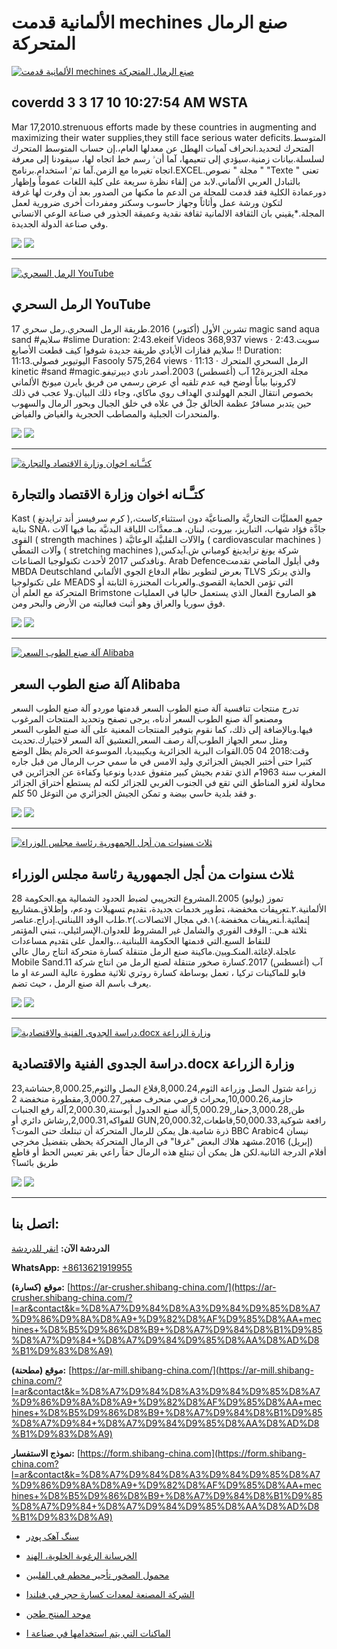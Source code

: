 # الألمانية قدمت mechines صنع الرمال المتحركة

<a href="https://swt.shibang-china.com/?l=ar&img&k=%D8%A7%D9%84%D8%A3%D9%84%D9%85%D8%A7%D9%86%D9%8A%D8%A9+%D9%82%D8%AF%D9%85%D8%AA+mechines+%D8%B5%D9%86%D8%B9+%D8%A7%D9%84%D8%B1%D9%85%D8%A7%D9%84+%D8%A7%D9%84%D9%85%D8%AA%D8%AD%D8%B1%D9%83%D8%A9" target="_blank">![الألمانية قدمت mechines صنع الرمال المتحركة](http://static.shibang-china.com/all-800x300/1490.jpg)</a>

## coverdd 3 3 17 10 10:27:54 AM WSTA
Mar 17,2010.strenuous efforts made by these countries in augmenting and maximizing their water supplies,they still face serious water deficits.اﻟﻤﺘﻮﺳﻂ اﻟﻤﺘﺤﺮك ﻟﺘﺤﺪﻳﺪ.اﻧﺤﺮاف آﻤﻴﺎت اﻟﻬﻄﻞ ﻋﻦ ﻣﻌﺪﻟﻬﺎ اﻟﻌﺎم،.إن ﺣﺴﺎب اﻟﻤﺘﻮﺳﻂ اﻟﻤﺘﺤﺮك ﻟﺴﻠﺴﻠﺔ.ﺑﻴﺎﻧﺎت زﻣﻨﻴﺔ.ﺳﻴﺆدي إﻟﻰ ﺗﻨﻌﻴﻤﻬﺎ، آﻤﺎ أنﱠ رﺳﻢ ﺧﻂ اﺗﺠﺎﻩ ﻟﻬﺎ، ﺳﻴﻘﻮدﻧﺎ إﻟﻰ ﻣﻌﺮﻓﺔ اﺗﺠﺎﻩ ﺗﻐﻴﺮهﺎ ﻣﻊ اﻟﺰﻣﻦ.آﻤﺎ ﺗﻢﱠ اﺳﺘﺨﺪام.ﺑﺮﻧﺎﻣﺞ.EXCEL.مجلة &quot; نصوص &quot; &quot;Texte &quot; تعنى بالتبادل العربي الألماني.لابد من إلقاء نظرة سريعة على كلية اللغات عموماً وإظهار دورعمادة الكلية فقد قدمت للمجلة من الدعم ما مكنها من الصدور بعد أن وفرت لها غرفة لتكون ورشة عمل وأثاثاً وجهاز حاسوب وسكنر ومفردات أخرى ضرورية لعمل المجلة.*يقيني بان الثقافة الالمانية ثقافة نقدية وعميقة الجذور في صناعة الوعي الانساني وفي صناعة الدولة الجديدة.


<a href="https://whatsapp.shibangsoft.com/WhatsApp.php" target="_blank" title="WhatsApp">![](http://static.shibang-china.com/icon/whatsapp.png)</a> <a href="https://swt.shibang-china.com/?l=ar&icon&k=%D8%A7%D9%84%D8%A3%D9%84%D9%85%D8%A7%D9%86%D9%8A%D8%A9+%D9%82%D8%AF%D9%85%D8%AA+mechines+%D8%B5%D9%86%D8%B9+%D8%A7%D9%84%D8%B1%D9%85%D8%A7%D9%84+%D8%A7%D9%84%D9%85%D8%AA%D8%AD%D8%B1%D9%83%D8%A9" target="_blank">![](http://static.shibang-china.com/icon/chat-ar.png)</a>

---

<a href="https://swt.shibang-china.com/?l=ar&img&k=%D8%A7%D9%84%D8%A3%D9%84%D9%85%D8%A7%D9%86%D9%8A%D8%A9+%D9%82%D8%AF%D9%85%D8%AA+mechines+%D8%B5%D9%86%D8%B9+%D8%A7%D9%84%D8%B1%D9%85%D8%A7%D9%84+%D8%A7%D9%84%D9%85%D8%AA%D8%AD%D8%B1%D9%83%D8%A9" target="_blank">![الرمل السحري YouTube](http://static.shibang-china.com/all-800x300/455.jpg)</a>

## الرمل السحري YouTube
17 تشرين الأول (أكتوبر) 2016.طريقة الرمل السحري.رمل سحري magic sand aqua sand #سلايم #slime Duration: 2:43.ekeif Videos 368,937 views &middot; 2:43.سويت سلايم قفازات الأيادي طريقة جديدة شوفوا كيف قطعت الأصابع !! Duration: 11:13.اليوتيوبر فصولي Fasooly 575,264 views &middot; 11:13 &middot; الرمل السحري المتحرك kinetic #sand #magic.مجلة الجزيرة12 آب (أغسطس) 2003.أصدر نادي ديبرتيفو لاكرونيا بياناً أوضح فيه عدم تلقيه أي عرض رسمي من فريق بايرن ميونخ الألماني بخصوص انتقال النجم الهولندي الهداف روي ماكاي، وجاء ذلك البيان.ولا عجب في ذلك حين يتدبر مسافرٌ عظمة الخالق جلّ في علاه في خلق الجبال وبحور الرمال والسهوب والمنحدرات الجبلية والمصاطب الحجرية والغياض والفياض.


<a href="https://whatsapp.shibangsoft.com/WhatsApp.php" target="_blank" title="WhatsApp">![](http://static.shibang-china.com/icon/whatsapp.png)</a> <a href="https://swt.shibang-china.com/?l=ar&icon&k=%D8%A7%D9%84%D8%A3%D9%84%D9%85%D8%A7%D9%86%D9%8A%D8%A9+%D9%82%D8%AF%D9%85%D8%AA+mechines+%D8%B5%D9%86%D8%B9+%D8%A7%D9%84%D8%B1%D9%85%D8%A7%D9%84+%D8%A7%D9%84%D9%85%D8%AA%D8%AD%D8%B1%D9%83%D8%A9" target="_blank">![](http://static.shibang-china.com/icon/chat-ar.png)</a>

---

<a href="https://swt.shibang-china.com/?l=ar&img&k=%D8%A7%D9%84%D8%A3%D9%84%D9%85%D8%A7%D9%86%D9%8A%D8%A9+%D9%82%D8%AF%D9%85%D8%AA+mechines+%D8%B5%D9%86%D8%B9+%D8%A7%D9%84%D8%B1%D9%85%D8%A7%D9%84+%D8%A7%D9%84%D9%85%D8%AA%D8%AD%D8%B1%D9%83%D8%A9" target="_blank">![كتـَّـانه اخوان وزارة الاقتصاد والتجارة](http://static.shibang-china.com/all-800x300/1269.jpg)</a>

## كتـَّـانه اخوان وزارة الاقتصاد والتجارة
Kast ( كرم سرفيسز أند ترايدنغ ),جميع العمليَّات التجاريَّة والصناعيَّة دون استثناء,كاست، بناية SNA، جادَّة فؤاد شهاب، التباريز، بيروت، لبنان، هـ.معدَّات اللياقة البدنيَّة بما فيها آلات القوى ( strength machines ) والآلات القلبيَّة الوعائيَّة ( cardiovascular machines ) وآلات التمطِّي ( stretching machines ),شركة يونغ ترايدينغ كومباني ش.آيدكس ونافدكس 2017 لأحدث تكنولوجبا الصناعات. Arab Defenceوفي أيلول الماضي تقدمت MBDA Deutschland بعرض لتطوير نظام الدفاع الجوي الألماني TLVS والذي يرتكز على تكنولوجيا MEADS التي تؤمن الحماية القصوى.والعربات المجنزرة الثابتة أو المتحركة مع العلم أن Brimstone هو الصاروخ الفعال الذي يستعمل حاليا في العمليات فوق سوريا والعراق وهو أثبت فعاليته من الأرض والبحر ومن.


<a href="https://whatsapp.shibangsoft.com/WhatsApp.php" target="_blank" title="WhatsApp">![](http://static.shibang-china.com/icon/whatsapp.png)</a> <a href="https://swt.shibang-china.com/?l=ar&icon&k=%D8%A7%D9%84%D8%A3%D9%84%D9%85%D8%A7%D9%86%D9%8A%D8%A9+%D9%82%D8%AF%D9%85%D8%AA+mechines+%D8%B5%D9%86%D8%B9+%D8%A7%D9%84%D8%B1%D9%85%D8%A7%D9%84+%D8%A7%D9%84%D9%85%D8%AA%D8%AD%D8%B1%D9%83%D8%A9" target="_blank">![](http://static.shibang-china.com/icon/chat-ar.png)</a>

---

<a href="https://swt.shibang-china.com/?l=ar&img&k=%D8%A7%D9%84%D8%A3%D9%84%D9%85%D8%A7%D9%86%D9%8A%D8%A9+%D9%82%D8%AF%D9%85%D8%AA+mechines+%D8%B5%D9%86%D8%B9+%D8%A7%D9%84%D8%B1%D9%85%D8%A7%D9%84+%D8%A7%D9%84%D9%85%D8%AA%D8%AD%D8%B1%D9%83%D8%A9" target="_blank">![آلة صنع الطوب السعر Alibaba](http://static.shibang-china.com/all-800x300/1258.jpg)</a>

## آلة صنع الطوب السعر Alibaba
تدرج منتجات تنافسية آلة صنع الطوب السعر قدمتها موردو آلة صنع الطوب السعر ومصنعو آلة صنع الطوب السعر أدناه، يرجى تصفح وتحديد المنتجات المرغوب فيها.وبالإضافة إلى ذلك، كما نقوم بتوفير المنتجات المعنية على آلة صنع الطوب السعر ومثل سعر الجهاز الطوب,آلة رصف السعر,التعشيق آلة السعر لاختيارك.تحديث وقت:2018 04 05.القوات البرية الجزائرية ويكيبيديا، الموسوعة الحرةلم يظل الوضع كثيرا حتى أختبر الجيش الجزائري وليد الامس في ما سمي حرب الرمال من قبل جاره المغرب سنة 1963م الذي تقدم بجيش كبير متفوق عدديا ونوعيا وكفاءة عن الجزائرين في محاولة لغزو المناطق التي تقع في الجنوب الغربي للجزائر لكنه لم يستطع أختراق الجزائر و فقد بلدية حاسي بيضة و تمكن الجيش الجزائري من التوغل 50 كلم.


<a href="https://whatsapp.shibangsoft.com/WhatsApp.php" target="_blank" title="WhatsApp">![](http://static.shibang-china.com/icon/whatsapp.png)</a> <a href="https://swt.shibang-china.com/?l=ar&icon&k=%D8%A7%D9%84%D8%A3%D9%84%D9%85%D8%A7%D9%86%D9%8A%D8%A9+%D9%82%D8%AF%D9%85%D8%AA+mechines+%D8%B5%D9%86%D8%B9+%D8%A7%D9%84%D8%B1%D9%85%D8%A7%D9%84+%D8%A7%D9%84%D9%85%D8%AA%D8%AD%D8%B1%D9%83%D8%A9" target="_blank">![](http://static.shibang-china.com/icon/chat-ar.png)</a>

---

<a href="https://swt.shibang-china.com/?l=ar&img&k=%D8%A7%D9%84%D8%A3%D9%84%D9%85%D8%A7%D9%86%D9%8A%D8%A9+%D9%82%D8%AF%D9%85%D8%AA+mechines+%D8%B5%D9%86%D8%B9+%D8%A7%D9%84%D8%B1%D9%85%D8%A7%D9%84+%D8%A7%D9%84%D9%85%D8%AA%D8%AD%D8%B1%D9%83%D8%A9" target="_blank">![ﺜﻼﺙ ﺴﻨﻭﺍﺕ ﻤﻥ ﺃﺠل ﺍﻟﺠﻤﻬﻭﺭﻴﺔ رئاسة مجلس الوزراء](http://static.shibang-china.com/all-800x300/585.jpg)</a>

## ﺜﻼﺙ ﺴﻨﻭﺍﺕ ﻤﻥ ﺃﺠل ﺍﻟﺠﻤﻬﻭﺭﻴﺔ رئاسة مجلس الوزراء
28 تموز (يوليو) 2005.ﺍﻟﻤﺸﺭﻭﻉ ﺍﻟﺘﺠﺭﻴﺒﻲ ﻟﻀﺒﻁ ﺍﻟﺤﺩﻭﺩ ﺍﻟﺸﻤﺎﻟﻴﺔ ﻤﻊ.ﺍﻟﺤﻜﻭﻤﺔ ﺍﻷﻟﻤﺎﻨﻴﺔ.٢.ﺘﻌﺭﻴﻔﺎﺕ ﻤﺨﻔﻀﺔ، ﺘﻁﻭﻴﺭ ﺨﺩﻤﺎﺕ ﺠﺩﻴﺩﺓ، ﺘﻘﺩﻴﻡ ﺘﺴﻬﻴﻼﺕ ﻭﺩﻋﻡ، ﻭﺇﻁﻼﻕ.ﻤﺸﺎﺭﻴﻊ ﺇﻨﻤﺎﺌﻴﺔ.ﺃ.ﺘﻌﺭﻴﻔﺎﺕ ﻤﺨﻔﻀﺔ.)١.ﻓﻲ ﻤﺠﺎل ﺍﻻﺘﺼﺎﻻﺕ.)٢.ﻁﻠﺏ ﺍﻟﻭﻓﺩ ﺍﻟﻠﺒﻨﺎﻨﻲ.ﺇﺩﺭﺍﺝ.ﻋﻨﺎﺼﺭ ﺜﻼﺜﺔ ﻫـﻲ.: ﺍﻟﻭﻗﻑ ﺍﻟﻔﻭﺭﻱ ﻭﺍﻟﺸﺎﻤل ﻏﻴﺭ ﺍﻟﻤﺸﺭﻭﻁ ﻟﻠﻌﺩﻭﺍﻥ.ﺍﻹﺴﺭﺍﺌﻴﻠﻲ.، ﺘﺒﻨﻲ ﺍﻟﻤﺅﺘﻤﺭ ﻟﻠﻨﻘﺎﻁ ﺍﻟﺴﺒﻊ.ﺍﻟﺘﻲ ﻗﺩﻤﺘﻬﺎ ﺍﻟﺤﻜﻭﻤﺔ ﺍﻟﻠﺒﻨﺎﻨﻴﺔ.،.ﻭﺍﻟﻌﻤل ﻋﻠﻰ ﺘﻘﺩﻴﻡ ﻤﺴﺎﻋﺩﺍﺕ ﻋﺎﺠﻠﺔ.ﻹﻏﺎﺜﺔ.ﺍﻟﻤﻨﻜـﻭﺒﻴﻥ.ماكينة صنع الرمل متنقلة كسارة متحركة انتاج رمال عالي Mobile Sand.11 آب (أغسطس) 2017.كسارة صخور متنقلة لصنع الرمل من انتاج شركة فابو للماكينات تركيا ، تعمل بوساطة كسارة روتري ثلاثية مطورة عالية السرعة او ما يعرف باسم الة صنع الرمل ، حيث تضم.


<a href="https://whatsapp.shibangsoft.com/WhatsApp.php" target="_blank" title="WhatsApp">![](http://static.shibang-china.com/icon/whatsapp.png)</a> <a href="https://swt.shibang-china.com/?l=ar&icon&k=%D8%A7%D9%84%D8%A3%D9%84%D9%85%D8%A7%D9%86%D9%8A%D8%A9+%D9%82%D8%AF%D9%85%D8%AA+mechines+%D8%B5%D9%86%D8%B9+%D8%A7%D9%84%D8%B1%D9%85%D8%A7%D9%84+%D8%A7%D9%84%D9%85%D8%AA%D8%AD%D8%B1%D9%83%D8%A9" target="_blank">![](http://static.shibang-china.com/icon/chat-ar.png)</a>

---

<a href="https://swt.shibang-china.com/?l=ar&img&k=%D8%A7%D9%84%D8%A3%D9%84%D9%85%D8%A7%D9%86%D9%8A%D8%A9+%D9%82%D8%AF%D9%85%D8%AA+mechines+%D8%B5%D9%86%D8%B9+%D8%A7%D9%84%D8%B1%D9%85%D8%A7%D9%84+%D8%A7%D9%84%D9%85%D8%AA%D8%AD%D8%B1%D9%83%D8%A9" target="_blank">![دراسة الجدوى الفنية والاقتصادية.docx وزارة الزراعة](http://static.shibang-china.com/all-800x300/587.jpg)</a>

## دراسة الجدوى الفنية والاقتصادية.docx وزارة الزراعة
23,زراعة شتول البصل وزراعة الثوم,8,000.24,قلاع البصل والثوم,8,000.25,حشاشة حازمة,10,000.26,محراث قرصي منحرف صغير,3,000.27,مقطورة منخفضة 2 طن,3,000.28,حفار,5,000.29,آلة صنع الجدول أبوستة,2,000.30,آلة رفع الجنبات للفواكه,2,000.31,رشاش دائري أو GUN,20,000.32,رافعة شوكية,50,000.33,قاطعات ذرة شامية.هل يمكن للرمال المتحركة أن تبتلعك حتى الموت؟ BBC Arabic4 نيسان (إبريل) 2016.مشهد هلاك البعض &quot;غرقا&quot; في الرمال المتحركة يحظى بتفضيل مخرجي أفلام الدرجة الثانية.لكن هل يمكن أن تبتلع هذه الرمال حقاً راعي بقر تعيس الحظ أو قاطع طريق بائسا؟


<a href="https://whatsapp.shibangsoft.com/WhatsApp.php" target="_blank" title="WhatsApp">![](http://static.shibang-china.com/icon/whatsapp.png)</a> <a href="https://swt.shibang-china.com/?l=ar&icon&k=%D8%A7%D9%84%D8%A3%D9%84%D9%85%D8%A7%D9%86%D9%8A%D8%A9+%D9%82%D8%AF%D9%85%D8%AA+mechines+%D8%B5%D9%86%D8%B9+%D8%A7%D9%84%D8%B1%D9%85%D8%A7%D9%84+%D8%A7%D9%84%D9%85%D8%AA%D8%AD%D8%B1%D9%83%D8%A9" target="_blank">![](http://static.shibang-china.com/icon/chat-ar.png)</a>

---
## اتصل بنا:

**الدردشة الآن:** [انقر للدردشة](https://swt.shibang-china.com?l=ar&contact&k=%D8%A7%D9%84%D8%A3%D9%84%D9%85%D8%A7%D9%86%D9%8A%D8%A9+%D9%82%D8%AF%D9%85%D8%AA+mechines+%D8%B5%D9%86%D8%B9+%D8%A7%D9%84%D8%B1%D9%85%D8%A7%D9%84+%D8%A7%D9%84%D9%85%D8%AA%D8%AD%D8%B1%D9%83%D8%A9)

**WhatsApp:**  [+8613621919955](https://whatsapp.shibangsoft.com/WhatsApp.php)

**موقع (كسارة):** [https://ar-crusher.shibang-china.com/](https://ar-crusher.shibang-china.com/?l=ar&contact&k=%D8%A7%D9%84%D8%A3%D9%84%D9%85%D8%A7%D9%86%D9%8A%D8%A9+%D9%82%D8%AF%D9%85%D8%AA+mechines+%D8%B5%D9%86%D8%B9+%D8%A7%D9%84%D8%B1%D9%85%D8%A7%D9%84+%D8%A7%D9%84%D9%85%D8%AA%D8%AD%D8%B1%D9%83%D8%A9)

**موقع (مطحنة):** [https://ar-mill.shibang-china.com/](https://ar-mill.shibang-china.com/?l=ar&contact&k=%D8%A7%D9%84%D8%A3%D9%84%D9%85%D8%A7%D9%86%D9%8A%D8%A9+%D9%82%D8%AF%D9%85%D8%AA+mechines+%D8%B5%D9%86%D8%B9+%D8%A7%D9%84%D8%B1%D9%85%D8%A7%D9%84+%D8%A7%D9%84%D9%85%D8%AA%D8%AD%D8%B1%D9%83%D8%A9)

**نموذج الاستفسار:** [https://form.shibang-china.com](https://form.shibang-china.com?l=ar&contact&k=%D8%A7%D9%84%D8%A3%D9%84%D9%85%D8%A7%D9%86%D9%8A%D8%A9+%D9%82%D8%AF%D9%85%D8%AA+mechines+%D8%B5%D9%86%D8%B9+%D8%A7%D9%84%D8%B1%D9%85%D8%A7%D9%84+%D8%A7%D9%84%D9%85%D8%AA%D8%AD%D8%B1%D9%83%D8%A9)

* [سنگ آهک پودر](../21/%D8%B3%D9%86%DA%AF%20%D8%A2%D9%87%DA%A9%20%D9%BE%D9%88%D8%AF%D8%B1.md)

* [الخرسانة الرغوية الخلوية، الهند](../24/%D8%A7%D9%84%D8%AE%D8%B1%D8%B3%D8%A7%D9%86%D8%A9%20%D8%A7%D9%84%D8%B1%D8%BA%D9%88%D9%8A%D8%A9%20%D8%A7%D9%84%D8%AE%D9%84%D9%88%D9%8A%D8%A9%D8%8C%20%D8%A7%D9%84%D9%87%D9%86%D8%AF.md)

* [محمول الصخور تأجير محطم في الفلبين](../22/%D9%85%D8%AD%D9%85%D9%88%D9%84%20%D8%A7%D9%84%D8%B5%D8%AE%D9%88%D8%B1%20%D8%AA%D8%A3%D8%AC%D9%8A%D8%B1%20%D9%85%D8%AD%D8%B7%D9%85%20%D9%81%D9%8A%20%D8%A7%D9%84%D9%81%D9%84%D8%A8%D9%8A%D9%86.md)

* [الشركة المصنعة لمعدات كسارة حجر في فنلندا](../24/%D8%A7%D9%84%D8%B4%D8%B1%D9%83%D8%A9%20%D8%A7%D9%84%D9%85%D8%B5%D9%86%D8%B9%D8%A9%20%D9%84%D9%85%D8%B9%D8%AF%D8%A7%D8%AA%20%D9%83%D8%B3%D8%A7%D8%B1%D8%A9%20%D8%AD%D8%AC%D8%B1%20%D9%81%D9%8A%20%D9%81%D9%86%D9%84%D9%86%D8%AF%D8%A7.md)

* [موحد المنتج طحن](../23/%D9%85%D9%88%D8%AD%D8%AF%20%D8%A7%D9%84%D9%85%D9%86%D8%AA%D8%AC%20%D8%B7%D8%AD%D9%86.md)

* [الماكنات التي يتم استخدامها في صناعة ا](../22/%D8%A7%D9%84%D9%85%D8%A7%D9%83%D9%86%D8%A7%D8%AA%20%D8%A7%D9%84%D8%AA%D9%8A%20%D9%8A%D8%AA%D9%85%20%D8%A7%D8%B3%D8%AA%D8%AE%D8%AF%D8%A7%D9%85%D9%87%D8%A7%20%D9%81%D9%8A%20%D8%B5%D9%86%D8%A7%D8%B9%D8%A9%20%D8%A7.md)